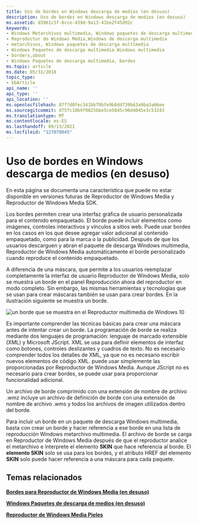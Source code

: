 ```yaml
---
title: Uso de bordes en Windows descarga de medios (en desuso)
description: Uso de bordes en Windows descarga de medios (en desuso)
ms.assetid: d3961c5f-8cce-439d-9a13-41be2f45d92c
keywords:
- Windows Metarchivos multimedia, Windows paquetes de descarga multimedia
- Reproductor de Windows Media,Windows de descarga multimedia
- metarchivos, Windows paquetes de descarga multimedia
- Windows Paquetes de descarga multimedia Windows multimedia
- borders,about
- Windows Paquetes de descarga multimedia, bordes
ms.topic: article
ms.date: 05/31/2018
topic_type:
- kbArticle
api_name: ''
api_type: ''
api_location: ''
ms.openlocfilehash: 87f7d0fec341bb79bfe9b8dd739b63a9ba3a66ee
ms.sourcegitcommit: d75fc10b9f0825bbe5ce5045c90d4045e3c53243
ms.translationtype: MT
ms.contentlocale: es-ES
ms.lasthandoff: 09/13/2021
ms.locfileid: "127070845"
---
```

# <a name="using-borders-in-windows-media-download-packages-deprecated"></a>Uso de bordes en Windows descarga de medios (en desuso)

En esta página se documenta una característica que puede no estar disponible en versiones futuras de Reproductor de Windows Media y Reproductor de Windows Media SDK.

Los bordes permiten crear una interfaz gráfica de usuario personalizada para el contenido empaquetado. El borde puede incluir elementos como imágenes, controles interactivos y vínculos a sitios web. Puede usar bordes en los casos en los que desee agregar valor adicional al contenido empaquetado, como para la marca o la publicidad. Después de que los usuarios descarguen y abran el paquete de descarga Windows multimedia, Reproductor de Windows Media automáticamente el borde personalizado cuando reproduce el contenido empaquetado.

A diferencia de una máscara, que permite a los usuarios reemplazar completamente la  interfaz de usuario Reproductor de Windows Media, solo se muestra un borde en el panel Reproducción ahora del reproductor en modo completo. Sin embargo, las mismas herramientas y tecnologías que se usan para crear máscaras también se usan para crear bordes. En la ilustración siguiente se muestra un borde.

![un borde que se muestra en el Reproductor multimedia de Windows 10](images/border-v10.png)

Es importante comprender las técnicas básicas para crear una máscara antes de intentar crear un borde. La programación de borde se realiza mediante dos lenguajes de programación: lenguaje de marcado extensible (XML) y Microsoft JScript. XML se usa para definir elementos de interfaz como botones, controles deslizantes y cuadros de texto. No es necesario comprender todos los detalles de XML, ya que no es necesario escribir nuevos elementos de código XML. puede usar simplemente las proporcionadas por Reproductor de Windows Media. Aunque JScript no es necesario para crear bordes, se puede usar para proporcionar funcionalidad adicional.

Un archivo de borde comprimido con una extensión de nombre de archivo .wmz incluye un archivo de definición de borde con una extensión de nombre de archivo .wms y todos los archivos de imagen utilizados dentro del borde.

Para incluir un borde en un paquete de descarga Windows multimedia, basta con crear un borde y hacer referencia a ese borde en una lista de reproducción Windows metarchivo multimedia. El archivo de borde se carga en Reproductor de Windows Media después de que el reproductor analice el metarchivo e interprete el elemento **SKIN** que hace referencia al borde. El **elemento SKIN** solo se usa para los bordes, y el atributo HREF del elemento **SKIN** solo puede hacer referencia a una máscara para cada paquete.

## <a name="related-topics"></a>Temas relacionados

<dl> <dt>

[**Bordes para Reproductor de Windows Media (en desuso)**](borders-for-windows-media-player--deprecated.md)
</dt> <dt>

[**Windows Paquetes de descarga de medios (en desuso)**](windows-media-download-packages--deprecated.md)
</dt> <dt>

[**Reproductor de Windows Media Pieles**](windows-media-player-skins.md)
</dt> </dl>

 

 




